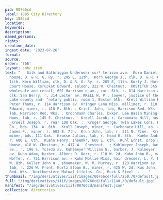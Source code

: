 ```yaml
---
pid: 00766cd
label: 1885 City Directory
key: 1885cd
location: 
keywords: 
description: 
named_persons: 
rights: 
creation_date: 
ingest_date: '2023-07-26'
format: 
source: 
order: '766'
layout: cmhc_item
text: "   Silk and Balbriggan Underwear sor* terison ave.  Korn Daniel, foreman freight
  house, D. & R. G. Ry, r. 205 E. 11th.  Korn George J., clk, D. & R. G. Ry, 205 E.
  1ith. Korn William, clk, D. & R. G. Ry, r. 205 E, 11th. Korty J. Harry, deputy sheriff,
  Court House. Korupkat Edward, saloon, 322 W. Chestnut.  KOSTITCH S§S. T., druggist,
  wholesale and retail, 601 Harrison q av., cor. 6th, r. 814 Harrison ay. Kraft Marks,
  clk, Sam Berry, r. 314 Leiter av. KRELL H. P., lawyer, justice of the peace for
  Lake county and  ‘notary public, room 1, Boston blk.  Krell William R., musician,
  Peter Thams, r. 114 Harrison av. Kringen Lena Miss, milliner, r. 118 W. 6th. Krisher
  Edward, miner, r. 416 E. 6th. . Krist. John, lab, Harrison Red. Wks. Krist Joseph,
  lab, Harrison Red. Wks. . Krochmann Charles, bkkpr, Lee Basin Mining Co.  Krodtsen
  Hans, lab, r. 145 E. Chestnut. ' Kroell Jacob, r. Carbonate Hill, near reservoir.
  _Kroell Joseph, r. rear 108 Oak. :  Kroger George, Twin Lakes Cons. Placer Mining
  Co., bds. 134  W. 6th.  Kroll Joseph, miner, r. Carbonate Hill, ab. reservoir.  Krone
  James F., miner, r. 603 E. 7th.  Kruh John, lab, r. 311 N. Pine.  Krusse Anton,
  miner, bds. 111 Oak.  Krusse Julius, lab, r. head E. 5th.  Kuehn Andrew, miner,
  r. 600 E. 6th.  Kuehn Henry, shoemkr, 600 E. 6th.  Kuhl Ernst, prop’r St. Louis
  House, 418 W. Chestnut, r. 417 W.  Chestnut.  ; Kuhlmeyer Joseph, barber, 121 Harrison
  av., r. 196 S. Toledo av. Kuhlmeyer William G., barber, J. Kulmeyer, r. 1968S. Toledo
  av. Kuhn Adam, barber, Albert D. Dorr, r. 118 W. 2d. Kuhn John B., manager, J. G.,
  Hoffer, r. 721 Harrison av. » Kuhn Mollie Miss, hair dresser, L. P. Leon, r. 128
  W. 8th. Kuller John W., shoemaker, W. M. Murray, r. 123 Harrison av. Kump George,
  lab, r. 226 W. Front. Kurtz Sloan B., miner, r. 425 W. 2d. Kus John, lab, Harrison
  Red. Wks.  Northwestern Mutual Lifelns. Co., Buck & Steel  .    "
thumbnail: "/img/derivatives/iiif/images/00766cd/full/250,/0/default.jpg"
full: "/img/derivatives/iiif/images/00766cd/full/1140,/0/default.jpg"
manifest: "/img/derivatives/iiif/00766cd/manifest.json"
collection: directories
---
```

